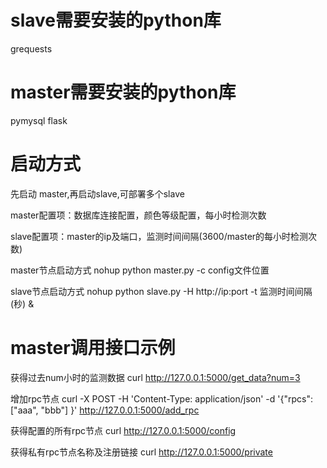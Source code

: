 # slave需要安装的python库
grequests

# master需要安装的python库
pymysql
flask


# 启动方式
先启动 master,再启动slave,可部署多个slave

master配置项：数据库连接配置，颜色等级配置，每小时检测次数

slave配置项：master的ip及端口，监测时间间隔(3600/master的每小时检测次数)

master节点启动方式 nohup python master.py -c config文件位置

slave节点启动方式 nohup python slave.py -H http://ip:port -t 监测时间间隔(秒) &

# master调用接口示例
获得过去num小时的监测数据
curl http://127.0.0.1:5000/get_data?num=3

增加rpc节点
curl -X POST -H 'Content-Type: application/json' -d '{"rpcs": ["aaa", "bbb"] }' http://127.0.0.1:5000/add_rpc

获得配置的所有rpc节点
curl http://127.0.0.1:5000/config

获得私有rpc节点名称及注册链接
curl http://127.0.0.1:5000/private
